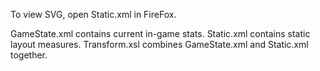 To view SVG, open Static.xml in FireFox.

GameState.xml contains current in-game stats.
Static.xml contains static layout measures.
Transform.xsl combines GameState.xml and Static.xml together.